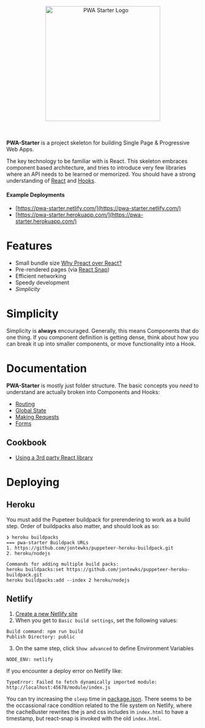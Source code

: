 <p align="center">
  <a href="#"><img src="https://i.imgur.com/kJ7g4WG.jpg" alt="PWA Starter Logo" width="300" /></a>
  <br />  <br />  <br />
</p>

**PWA-Starter** is a project skeleton for building Single Page & Progressive Web Apps.

The key technology to be familiar with is React. This skeleton embraces
component based architecture, and tries to introduce very few libraries
where an API needs to be learned or memorized. You should have a strong understanding of [React](https://reactjs.org/docs/thinking-in-react.html) and [Hooks](https://reactjs.org/docs/hooks-intro.html).

#### Example Deployments

- [https://pwa-starter.netlify.com/](https://pwa-starter.netlify.com/)
- [https://pwa-starter.herokuapp.com/](https://pwa-starter.herokuapp.com/)

Features
========

- Small bundle size [Why Preact over React?](https://gist.github.com/staydecent/9c43364c8f52e944fdb1100bcc4bae82)
- Pre-rendered pages (via [React Snap](https://github.com/stereobooster/react-snap))
- Efficient networking
- Speedy development
- *Simplicity*

Simplicity
==========

Simplicity is **always** encouraged. Generally, this means Components
that do one thing. If you component definition is getting dense, think about how you can break it up into smaller components, or move functionality into a Hook.

Documentation
=============

**PWA-Starter** is mostly just folder structure. The basic concepts you _need_ to understand are actually broken into Components and Hooks:

- [Routing](https://github.com/inputlogic/elements/tree/master/components/router)
- [Global State](https://github.com/inputlogic/elements/tree/master/components/use-mapped-state)
- [Making Requests](https://github.com/inputlogic/elements/tree/master/components/use-request)
- [Forms](https://github.com/inputlogic/elements/tree/master/components/form)

Cookbook
--------

- [Using a 3rd party React library](https://github.com/inputlogic/pwa-starter/wiki/Using-3rd-Party-React-Libraries-Via-%60preact-compat%60)


Deploying
=========

Heroku
------

You must add the Pupeteer buildpack for prerendering to work as a build step. Order of buildpacks also matter, and should look as so:

```fish
❯ heroku buildpacks
=== pwa-starter Buildpack URLs
1. https://github.com/jontewks/puppeteer-heroku-buildpack.git
2. heroku/nodejs

Commands for adding multiple build packs:
heroku buildpacks:set https://github.com/jontewks/puppeteer-heroku-buildpack.git
heroku buildpacks:add --index 2 heroku/nodejs
```

Netlify
-------

1. [Create a new Netlify site](https://app.netlify.com/start)
2. When you get to `Basic build settings`, set the following values:
```
Build command: npm run build
Publish Directory: public
```
3. On the same step, click `Show advanced` to define Environment Variables
```
NODE_ENV: netlify
```

If you encounter a deploy error on Netlify like:

```
TypeError: Failed to fetch dynamically imported module: http://localhost:45678/module/index.js
```

You can try increasing the `sleep` time in [package.json](/package.json). There seems to be the occassional race condition related to the file system on Netlify, where the cacheBuster rewrites the js and css includes in `index.html` to have a timestamp, but react-snap is invoked with the old `index.html`.
